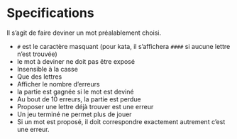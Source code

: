 # Specifications

Il s’agit de faire deviner un mot préalablement choisi.

- `#` est le caractère masquant (pour kata, il s’affichera `####` si aucune lettre n’est trouvée)
- le mot à deviner ne doit pas être exposé
- Insensible à la casse
- Que des lettres
- Afficher le nombre d’erreurs
- la partie est gagnée si le mot est deviné
- Au bout de 10 erreurs, la partie est perdue
- Proposer une lettre déjà trouver est une erreur
- Un jeu terminé ne permet plus de jouer
- Si un mot est proposé, il doit correspondre exactement autrement c’est une erreur.

